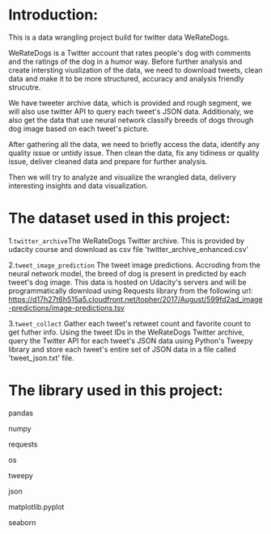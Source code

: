 # Introduction:

This is a data wrangling project build for twitter data WeRateDogs. 

WeRateDogs is a Twitter account that rates people's dog with comments and the ratings of the dog in a humor way. Before further analysis and create intersting viuslization of the data, we need to download tweets, clean data and make it to be more structured, accuracy and analysis friendly strucutre.

We have tweeter archive data, which is provided and rough segment, we will also use twitter API to query each tweet's JSON data. Additionaly, we also get the data that use neural network classify breeds of dogs through dog image based on each tweet's picture.

After gathering all the data, we need to briefly access the data, identify any quality issue or untidy issue. Then clean the data, fix any tidiness or quality issue, deliver cleaned data and prepare for further analysis.

Then we will try to analyze and visualize the wrangled data, delivery interesting insights and data visualization.

# The dataset used in this project:
 
1.`twitter_archive`The WeRateDogs Twitter archive. This is provided by udacity course and download as csv file 'twitter_archive_enhanced.csv' 

2.`tweet_image_prediction` The tweet image predictions. Accroding from the neural network model, the breed of dog is present in predicted by each tweet's dog image. This data is hosted on Udacity's servers and will be programmatically download using Requests library from the following url: https://d17h27t6h515a5.cloudfront.net/topher/2017/August/599fd2ad_image-predictions/image-predictions.tsv

3.`tweet_collect` Gather each tweet's retweet count and favorite count to get futher info. Using the tweet IDs in the WeRateDogs Twitter archive, query the Twitter API for each tweet's JSON data using Python's Tweepy library and store each tweet's entire set of JSON data in a file called 'tweet_json.txt' file.

# The library used in this project:
pandas

numpy

requests

os

tweepy

json

matplotlib.pyplot

seaborn
